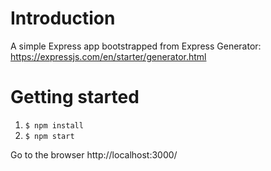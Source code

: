 # Introduction

A simple Express app bootstrapped from Express Generator: https://expressjs.com/en/starter/generator.html

# Getting started

1. `$ npm install`
2. `$ npm start`

Go to the browser http://localhost:3000/